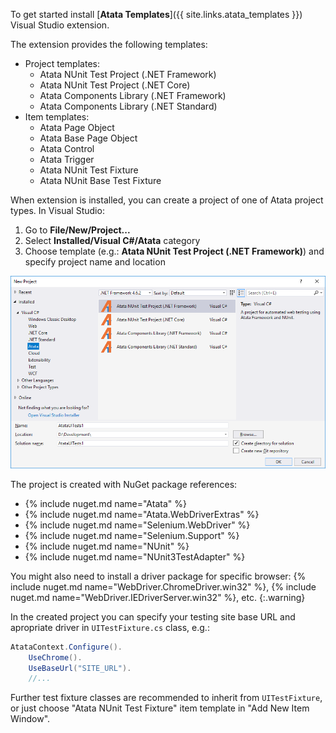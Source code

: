 To get started install [**Atata Templates**]({{ site.links.atata_templates }}) Visual Studio extension.

The extension provides the following templates:

- Project templates:
  - Atata NUnit Test Project (.NET Framework)
  - Atata NUnit Test Project (.NET Core)
  - Atata Components Library (.NET Framework)
  - Atata Components Library (.NET Standard)
- Item templates:
  - Atata Page Object
  - Atata Base Page Object
  - Atata Control
  - Atata Trigger
  - Atata NUnit Test Fixture
  - Atata NUnit Base Test Fixture

When extension is installed, you can create a project of one of Atata project types. In Visual Studio:

1. Go to **File/New/Project...**
1. Select **Installed/Visual C#/Atata** category
1. Choose template (e.g.: **Atata NUnit Test Project (.NET Framework)**) and specify project name and location

![Atata Templates project](/assets/images/atata-templates/new-project-window.png)

The project is created with NuGet package references:

- {% include nuget.md name="Atata" %}
- {% include nuget.md name="Atata.WebDriverExtras" %}
- {% include nuget.md name="Selenium.WebDriver" %}
- {% include nuget.md name="Selenium.Support" %}
- {% include nuget.md name="NUnit" %}
- {% include nuget.md name="NUnit3TestAdapter" %}

You might also need to install a driver package for specific browser: {% include nuget.md name="WebDriver.ChromeDriver.win32" %}, {% include nuget.md name="WebDriver.IEDriverServer.win32" %}, etc.
{:.warning}

In the created project you can specify your testing site base URL and apropriate driver in `UITestFixture.cs` class, e.g.:

```cs
AtataContext.Configure().
    UseChrome().
    UseBaseUrl("SITE_URL").
    //...
```

Further test fixture classes are recommended to inherit from `UITestFixture`, or just choose "Atata NUnit Test Fixture" item template in "Add New Item Window".